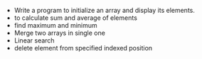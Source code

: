 
- Write a program to initialize an array and display its elements.
- to calculate sum and average of elements 
- find maximum and minimum
- Merge two arrays in single one
- Linear search
- delete element from specified indexed position